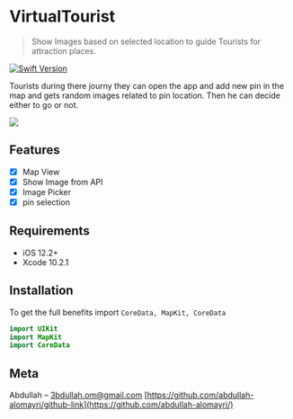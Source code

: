 # VirtualTourist
> Show Images based on selected location to guide Tourists for attraction places.

[![Swift Version][swift-image]][swift-url]


 Tourists during there journy they can open the app and add new pin in the map and gets random images related to pin location.
 Then he can decide either to go or not.
 
![](header.png)

## Features

- [x] Map View 
- [x] Show Image from API
- [x] Image Picker
- [x] pin selection

## Requirements

- iOS 12.2+
- Xcode 10.2.1

## Installation

To get the full benefits import `CoreData, MapKit, CoreData` 

``` swift
import UIKit
import MapKit
import CoreData

```

## Meta
Abdullah – 3bdullah.om@gmail.com
[https://github.com/abdullah-alomayri/github-link](https://github.com/abdullah-alomayri/)

[swift-image]:https://img.shields.io/badge/swift-4.0-orange.svg
[swift-url]: https://swift.org/

